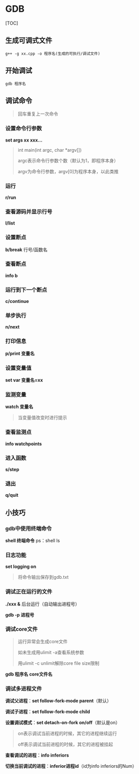 # GDB

[TOC]

## 生成可调式文件

```shell
g++ -g xx.cpp -o 程序名(生成的可执行/调试文件)
```

## 开始调试

```shell
gdb 程序名
```

## 调试命令

> 回车重复上一次命令

### 设置命令行参数

**set args xx xxx...**

> int main(int argc, char *argv[])
>
> argc表示命令行参数个数（默认为1，即程序本身）
>
> argv为命令行参数，argv[0]为程序本身，以此类推

### 运行

**r/run**

### 查看源码并显示行号

**l/list**

### 设置断点

**b/break** 行号/函数名

### 查看断点

**info b**

### 运行到下一个断点

**c/continue**

### 单步执行

**n/next**

### 打印信息

**p/print 变量名**

### 设置变量值

**set var 变量名=xx**

### 监测变量

**watch 变量名**

> 当变量值改变时进行提示

### 查看监测点

**info watchpoints** 

### 进入函数

**s/step**

### 退出

**q/quit**

## 小技巧

### gdb中使用终端命令

**shell 终端命令** 	ps：shell ls

### 日志功能

**set logging on** 

> 将命令输出保存到gdb.txt

### 调试正在运行的文件

**./xxx &** 	后台运行（自动输出进程号）

**gdb -p 进程号**

### 调试core文件

> 运行异常会生成core文件
>
> 如未生成用ulimit -a查看系统参数
>
> 用ulimit -c unlimit解除core file size限制

**gdb 程序名 core文件名**

### 调试多进程文件

**调试父进程**：**set follow-fork-mode parent**（默认）

**调试子进程**：**set follow-fork-mode child**

**设置调试模式**：**set detach-on-fork on/off**（默认是on）

> on表示调试当前进程的时候，其它的进程继续运行
>
> off表示调试当前进程的时候，其它的进程被挂起

**查看调试的进程**：**info inferiors**

**切换当前调试的进程**：**inferior进程id**（id为info inferiors的Num）

